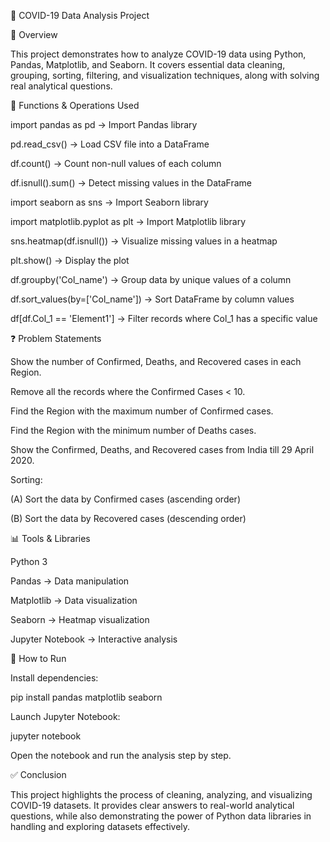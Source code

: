 🦠 COVID-19 Data Analysis Project

📌 Overview

This project demonstrates how to analyze COVID-19 data using Python, Pandas, Matplotlib, and Seaborn.
It covers essential data cleaning, grouping, sorting, filtering, and visualization techniques, along with solving real analytical questions.

🔧 Functions & Operations Used

import pandas as pd → Import Pandas library

pd.read_csv() → Load CSV file into a DataFrame

df.count() → Count non-null values of each column

df.isnull().sum() → Detect missing values in the DataFrame

import seaborn as sns → Import Seaborn library

import matplotlib.pyplot as plt → Import Matplotlib library

sns.heatmap(df.isnull()) → Visualize missing values in a heatmap

plt.show() → Display the plot

df.groupby('Col_name') → Group data by unique values of a column

df.sort_values(by=['Col_name']) → Sort DataFrame by column values

df[df.Col_1 == 'Element1'] → Filter records where Col_1 has a specific value

❓ Problem Statements

Show the number of Confirmed, Deaths, and Recovered cases in each Region.

Remove all the records where the Confirmed Cases < 10.

Find the Region with the maximum number of Confirmed cases.

Find the Region with the minimum number of Deaths cases.

Show the Confirmed, Deaths, and Recovered cases from India till 29 April 2020.

Sorting:

(A) Sort the data by Confirmed cases (ascending order)

(B) Sort the data by Recovered cases (descending order)

📊 Tools & Libraries

Python 3

Pandas → Data manipulation

Matplotlib → Data visualization

Seaborn → Heatmap visualization

Jupyter Notebook → Interactive analysis

🚀 How to Run

Install dependencies:

pip install pandas matplotlib seaborn


Launch Jupyter Notebook:

jupyter notebook


Open the notebook and run the analysis step by step.

✅ Conclusion

This project highlights the process of cleaning, analyzing, and visualizing COVID-19 datasets.
It provides clear answers to real-world analytical questions, while also demonstrating the power of Python data libraries in handling and exploring datasets effectively.
